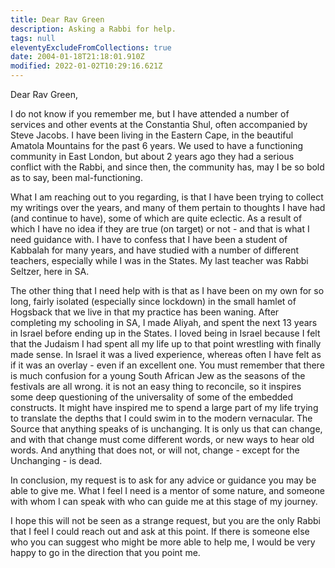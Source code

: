 ```yaml
---
title: Dear Rav Green
description: Asking a Rabbi for help.
tags: null
eleventyExcludeFromCollections: true
date: 2004-01-18T21:18:01.910Z
modified: 2022-01-02T10:29:16.621Z
---
```


Dear Rav Green,

I do not know if you remember me, but I have attended a number of services and other events at the Constantia Shul, often accompanied by Steve Jacobs. I have been living in the Eastern Cape, in the beautiful Amatola Mountains for the past 6 years. We used to have a functioning community in East London, but about 2 years ago they had a serious conflict with the Rabbi, and since then, the community has, may I be so bold as to say, been mal-functioning.

What I am reaching out to you regarding, is that I have been trying to collect my writings over the years, and many of them pertain to thoughts I have had (and continue to have), some of which are quite eclectic. As a result of which I have no idea if they are true (on target) or not - and that is what I need guidance with. I have to confess that I have been a student of Kabbalah for many years, and have studied with a number of different teachers, especially while I was in the States. My last teacher was Rabbi Seltzer, here in SA.

The other thing that I need help with is that as I have been on my own for so long, fairly isolated (especially since lockdown) in the small hamlet of Hogsback that we live in that my practice has been waning. After completing my schooling in SA, I made Aliyah, and spent the next 13 years in Israel before ending up in the States. I loved being in Israel because I felt that the Judaism I had spent all my life up to that point wrestling with finally made sense. In Israel it was a lived experience, whereas often I have felt as if it was an overlay - even if an excellent one. You must remember that there is much confusion for a young South African Jew as the seasons of the festivals are all wrong. it is not an easy thing to reconcile, so it inspires some deep questioning of the universality of some of the embedded constructs. It might have inspired me to spend a large part of my life trying to translate the depths that I could swim in to the modern vernacular. The Source that anything speaks of is unchanging. It is only us that can change, and with that change must come different words, or new ways to hear old words. And anything that does not, or will not, change - except for the Unchanging - is dead.

In conclusion, my request is to ask for any advice or guidance you may be able to give me. What I feel I need is a mentor of some nature, and someone with whom I can speak with who can guide me at this stage of my journey.

I hope this will not be seen as a strange request, but you are the only Rabbi that I feel I could reach out and ask at this point. If there is someone else who you can suggest who might be more able to help me, I would be very happy to go in the direction that you point me.
